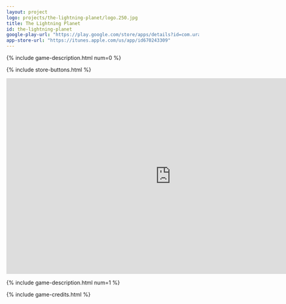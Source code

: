 ```yaml
---
layout: project
logo: projects/the-lightning-planet/logo.250.jpg
title: The Lightning Planet
id: the-lightning-planet
google-play-url: "https://play.google.com/store/apps/details?id=com.uralys.thelightningplanet"
app-store-url: "https://itunes.apple.com/us/app/id670243309"
---
```


{% include game-description.html num=0 %}

{% include store-buttons.html %}

<div class="highlight row gutters span_12">
     <iframe width="860" height="512" src="http://www.youtube.com/embed/-NPkpXXmNwk" frameborder="0"></iframe>
</div>


{% include game-description.html num=1 %}

{% include game-credits.html %}
